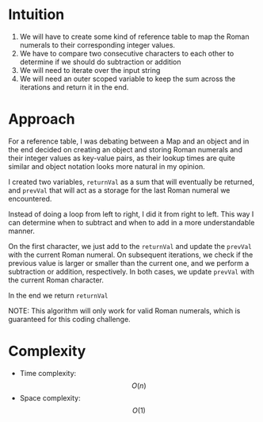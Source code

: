# Intuition

1. We will have to create some kind of reference table to map the Roman numerals to their corresponding integer values.
2. We have to compare two consecutive characters to each other to determine if we should do subtraction or addition
3. We will need to iterate over the input string
4. We will need an outer scoped variable to keep the sum across the iterations and return it in the end.

# Approach

For a reference table, I was debating between a Map and an object and in the end decided on creating an object and storing Roman numerals and their integer values as key-value pairs, as their lookup times are quite similar and object notation looks more natural in my opinion.

I created two variables, `returnVal` as a sum that will eventually be returned, and `prevVal` that will act as a storage for the last Roman numeral we encountered.

Instead of doing a loop from left to right, I did it from right to left. This way I can determine when to subtract and when to add in a more understandable manner.

On the first character, we just add to the `returnVal` and update the `prevVal` with the current Roman numeral. On subsequent iterations, we check if the previous value is larger or smaller than the current one, and we perform a subtraction or addition, respectively. In both cases, we update `prevVal` with the current Roman character.

In the end we return `returnVal`

NOTE: This algorithm will only work for valid Roman numerals, which is guaranteed for this coding challenge.

# Complexity

- Time complexity:
  $$O(n)$$
- Space complexity:
  $$O(1)$$
